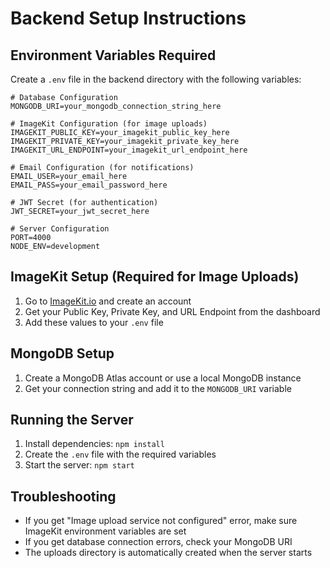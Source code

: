# Backend Setup Instructions

## Environment Variables Required

Create a `.env` file in the backend directory with the following variables:

```env
# Database Configuration
MONGODB_URI=your_mongodb_connection_string_here

# ImageKit Configuration (for image uploads)
IMAGEKIT_PUBLIC_KEY=your_imagekit_public_key_here
IMAGEKIT_PRIVATE_KEY=your_imagekit_private_key_here
IMAGEKIT_URL_ENDPOINT=your_imagekit_url_endpoint_here

# Email Configuration (for notifications)
EMAIL_USER=your_email_here
EMAIL_PASS=your_email_password_here

# JWT Secret (for authentication)
JWT_SECRET=your_jwt_secret_here

# Server Configuration
PORT=4000
NODE_ENV=development
```

## ImageKit Setup (Required for Image Uploads)

1. Go to [ImageKit.io](https://imagekit.io) and create an account
2. Get your Public Key, Private Key, and URL Endpoint from the dashboard
3. Add these values to your `.env` file

## MongoDB Setup

1. Create a MongoDB Atlas account or use a local MongoDB instance
2. Get your connection string and add it to the `MONGODB_URI` variable

## Running the Server

1. Install dependencies: `npm install`
2. Create the `.env` file with the required variables
3. Start the server: `npm start`

## Troubleshooting

- If you get "Image upload service not configured" error, make sure ImageKit environment variables are set
- If you get database connection errors, check your MongoDB URI
- The uploads directory is automatically created when the server starts

